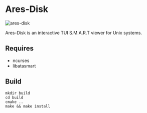 # Ares-Disk
![ares-disk](https://pbs.twimg.com/media/EiH_syRXcAUpn9H?format=jpg&name=large)

Ares-Disk is an interactive TUI S.M.A.R.T viewer for Unix systems.

## Requires
* ncurses
* libatasmart

## Build
```
mkdir build
cd build
cmake ..
make && make install
```



![]()
